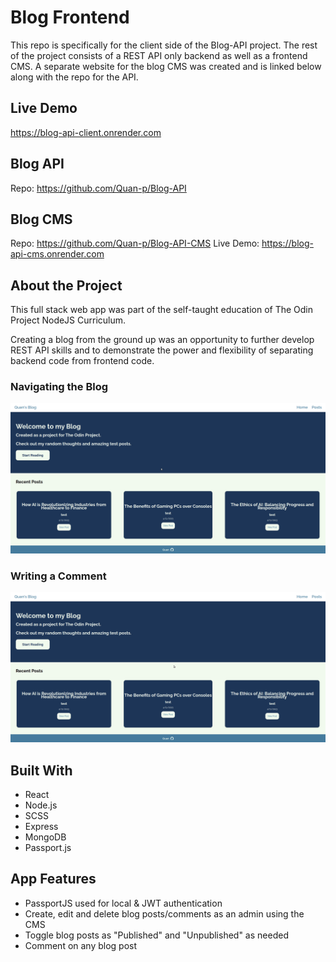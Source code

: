 # Blog Frontend

This repo is specifically for the client side of the Blog-API project. The rest of the project consists of a REST API only backend as well as a frontend CMS. A separate website for the blog CMS was created and is linked below along with the repo for the API.

## Live Demo

https://blog-api-client.onrender.com

## Blog API

Repo: https://github.com/Quan-p/Blog-API

## Blog CMS

Repo: https://github.com/Quan-p/Blog-API-CMS
Live Demo: https://blog-api-cms.onrender.com

## About the Project

This full stack web app was part of the self-taught education of The Odin Project NodeJS Curriculum.

Creating a blog from the ground up was an opportunity to further develop REST API skills and to demonstrate the power and flexibility of separating backend code from frontend code.

### Navigating the Blog

![main](https://github.com/Quan-p/Blog-API-Client/blob/main/public/gifs/Client01.gif)

### Writing a Comment

![main](https://github.com/Quan-p/Blog-API-Client/blob/main/public/gifs/Client02.gif)

## Built With

-   React
-   Node.js
-   SCSS
-   Express
-   MongoDB
-   Passport.js

## App Features

-   PassportJS used for local & JWT authentication
-   Create, edit and delete blog posts/comments as an admin using the CMS
-   Toggle blog posts as "Published" and "Unpublished" as needed
-   Comment on any blog post
